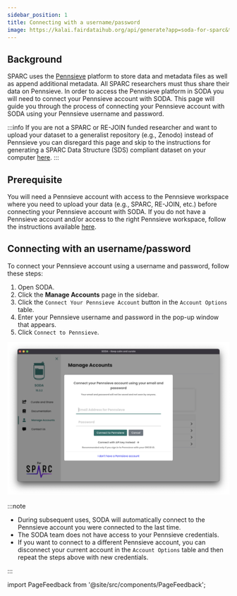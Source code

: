 ```yaml
---
sidebar_position: 1
title: Connecting with a username/password
image: https://kalai.fairdataihub.org/api/generate?app=soda-for-sparc&title=Connecting%20with%20a%20username%2Fpassword&description=How%20to%20connect%20Pennsieve%20to%20SODA%20with%20Pennsieve%20credentials&org=fairdataihub
---
```


## Background

SPARC uses the [Pennsieve](https://app.pennsieve.net/) platform to store data and metadata files as well as append additional metadata. All SPARC researchers must thus share their data on Pennsieve.
In order to access the Pennsieve platform in SODA you will need to connect your Pennsieve account with SODA. This page will guide you through the process of connecting your Pennsieve account with SODA using your Pennsieve username and password.

:::info
If you are not a SPARC or RE-JOIN funded researcher and want to upload your dataset to a generalist repository (e.g., Zenodo) instead of Pennsieve you can disregard this page and skip to the instructions for
generating a SPARC Data Structure (SDS) compliant dataset on your computer [here](../guided).
:::

## Prerequisite

You will need a Pennsieve account with access to the Pennsieve workspace where you need to upload your data (e.g., SPARC, RE-JOIN, etc.) before connecting your Pennsieve account with SODA. If you do not have a Pennsieve account and/or access to the right Pennsieve workspace, follow the instructions available [here](../how-to/how-to-get-a-pennsieve-account).

## Connecting with an username/password

To connect your Pennsieve account using a username and password, follow these steps:

1. Open SODA.
2. Click the **Manage Accounts** page in the sidebar.
3. Click the `Connect Your Pennsieve Account` button in the `Account Options` table.
4. Enter your Pennsieve username and password in the pop-up window that appears.
5. Click `Connect to Pennsieve`.

![](https://github.com/fairdataihub/SODA-for-SPARC/blob/staging/docs/documentation/Manage-datasets/Connect-to-BF/connect-to-PS-SODA.png?raw=true)

:::note

- During subsequent uses, SODA will automatically connect to the Pennsieve account you were connected to the last time.
- The SODA team does not have access to your Pennsieve credentials.
- If you want to connect to a different Pennsieve account, you can disconnect your current account in the `Account Options` table and then repeat the steps above with new credentials.

:::

import PageFeedback from '@site/src/components/PageFeedback';

<PageFeedback />
